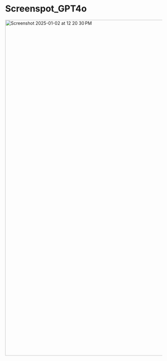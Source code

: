 # Screenspot_GPT4o
<img width="1076" alt="Screenshot 2025-01-02 at 12 20 30 PM" src="https://github.com/user-attachments/assets/25a32c93-3bb3-4fe1-a652-57cfa90be89c" />
